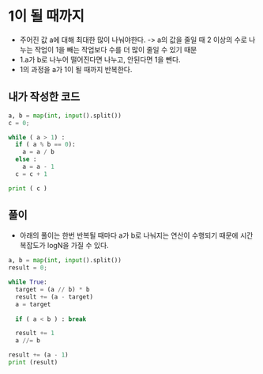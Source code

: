 # 1이 될 때까지
- 주어진 값 a에 대해 최대한 많이 나눠야한다. -> a의 값을 줄일 때 2 이상의 수로 나누는 작업이 1을 빼는 작업보다 수를 더 많이 줄일 수 있기 때문
- 1.a가 b로 나누어 떨어진다면 나누고, 안된다면 1을 뺀다. 
- 1의 과정을 a가 1이 될 때까지 반복한다.  
## 내가 작성한 코드
~~~python
a, b = map(int, input().split())
c = 0;

while ( a > 1) :
  if ( a % b == 0):
    a = a / b
  else :
    a = a - 1
  c = c + 1

print ( c )
~~~  
## 풀이
- 아래의 풀이는 한번 반복될 때마다 a가 b로 나눠지는 연산이 수행되기 때문에 시간복잡도가 logN을 가질 수 있다.
~~~python
a, b = map(int, input().split())
result = 0;

while True:
  target = (a // b) * b
  result += (a - target)
  a = target
  
  if ( a < b ) : break

  result += 1
  a //= b

result += (a - 1)
print (result)
~~~

